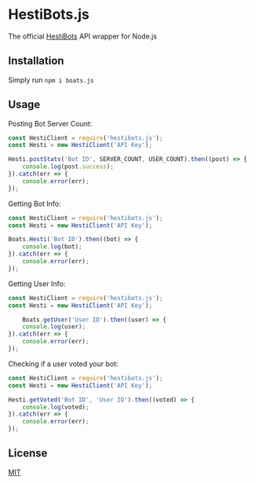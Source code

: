 # HestiBots.js
The official [HestiBots](https://hestibots.xyz) API wrapper for Node.js

## Installation
Simply run `npm i boats.js`

## Usage
Posting Bot Server Count:
```js
const HestiClient = require('hestibots.js');
const Hesti = new HestiClient('API Key');

Hesti.postStats('Bot ID', SERVER_COUNT, USER_COUNT).then((post) => {
    console.log(post.success);
}).catch(err => {
    console.error(err);
});
```

Getting Bot Info:
```js
const HestiClient = require('hestibots.js');
const Hesti = new HestiClient('API Key');

Boats.Hesti('Bot ID').then((bot) => {
    console.log(bot);
}).catch(err => {
    console.error(err);
});
```

Getting User Info:
```js
const HestiClient = require('hestibots.js');
const Hesti = new HestiClient('API Key');

    Boats.getUser('User ID').then((user) => {
    console.log(user);
}).catch(err => {
    console.error(err);
});
```

Checking if a user voted your bot:
```js
const HestiClient = require('hestibots.js');
const Hesti = new HestiClient('API Key');

Hesti.getVoted('Bot ID', 'User ID').then((voted) => {
    console.log(voted);
}).catch(err => {
    console.error(err);
});
```

## License
[MIT](LICENSE)
